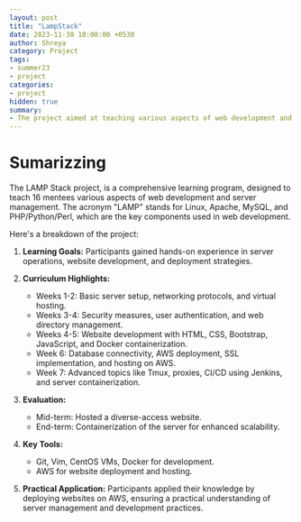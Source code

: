 ```yaml
---
layout: post
title: "LampStack"
date: 2023-11-30 10:00:00 +0530
author: Shreya
category: Project
tags:
- summer23
- project
categories:
- project
hidden: true
summary:
- The project aimed at teaching various aspects of web development and server management.
---
```


# Sumarizzing

The LAMP Stack project, is a comprehensive learning program, designed to teach 16 mentees various aspects of web development and server management. The acronym "LAMP" stands for Linux, Apache, MySQL, and PHP/Python/Perl, which are the key components used in web development. 

Here's a breakdown of the project:
1. **Learning Goals:** Participants gained hands-on experience in server operations, website development, and deployment strategies.

2. **Curriculum Highlights:**
   - Weeks 1-2: Basic server setup, networking protocols, and virtual hosting.
   - Weeks 3-4: Security measures, user authentication, and web directory management.
   - Weeks 4-5: Website development with HTML, CSS, Bootstrap, JavaScript, and Docker containerization.
   - Week 6: Database connectivity, AWS deployment, SSL implementation, and hosting on AWS.
   - Week 7: Advanced topics like Tmux, proxies, CI/CD using Jenkins, and server containerization.

3. **Evaluation:**
   - Mid-term: Hosted a diverse-access website.
   - End-term: Containerization of the server for enhanced scalability.

4. **Key Tools:**
   - Git, Vim, CentOS VMs, Docker for development.
   - AWS for website deployment and hosting.

5. **Practical Application:** Participants applied their knowledge by deploying websites on AWS, ensuring a practical understanding of server management and development practices.